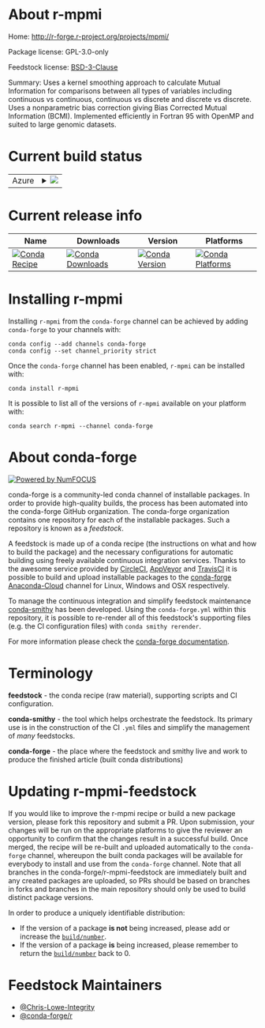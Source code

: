 About r-mpmi
============

Home: http://r-forge.r-project.org/projects/mpmi/

Package license: GPL-3.0-only

Feedstock license: [BSD-3-Clause](https://github.com/conda-forge/r-mpmi-feedstock/blob/master/LICENSE.txt)

Summary: Uses a kernel smoothing approach to calculate Mutual Information for comparisons between all types of variables including continuous vs continuous, continuous vs discrete and discrete vs discrete. Uses a nonparametric bias correction giving Bias Corrected Mutual Information (BCMI). Implemented efficiently in Fortran 95 with OpenMP and suited to large genomic datasets.  

Current build status
====================


<table>
    
  <tr>
    <td>Azure</td>
    <td>
      <details>
        <summary>
          <a href="https://dev.azure.com/conda-forge/feedstock-builds/_build/latest?definitionId=4251&branchName=master">
            <img src="https://dev.azure.com/conda-forge/feedstock-builds/_apis/build/status/r-mpmi-feedstock?branchName=master">
          </a>
        </summary>
        <table>
          <thead><tr><th>Variant</th><th>Status</th></tr></thead>
          <tbody><tr>
              <td>linux_64_r_base4.0</td>
              <td>
                <a href="https://dev.azure.com/conda-forge/feedstock-builds/_build/latest?definitionId=4251&branchName=master">
                  <img src="https://dev.azure.com/conda-forge/feedstock-builds/_apis/build/status/r-mpmi-feedstock?branchName=master&jobName=linux&configuration=linux_64_r_base4.0" alt="variant">
                </a>
              </td>
            </tr><tr>
              <td>linux_64_r_base4.1</td>
              <td>
                <a href="https://dev.azure.com/conda-forge/feedstock-builds/_build/latest?definitionId=4251&branchName=master">
                  <img src="https://dev.azure.com/conda-forge/feedstock-builds/_apis/build/status/r-mpmi-feedstock?branchName=master&jobName=linux&configuration=linux_64_r_base4.1" alt="variant">
                </a>
              </td>
            </tr><tr>
              <td>osx_64_r_base4.0</td>
              <td>
                <a href="https://dev.azure.com/conda-forge/feedstock-builds/_build/latest?definitionId=4251&branchName=master">
                  <img src="https://dev.azure.com/conda-forge/feedstock-builds/_apis/build/status/r-mpmi-feedstock?branchName=master&jobName=osx&configuration=osx_64_r_base4.0" alt="variant">
                </a>
              </td>
            </tr><tr>
              <td>osx_64_r_base4.1</td>
              <td>
                <a href="https://dev.azure.com/conda-forge/feedstock-builds/_build/latest?definitionId=4251&branchName=master">
                  <img src="https://dev.azure.com/conda-forge/feedstock-builds/_apis/build/status/r-mpmi-feedstock?branchName=master&jobName=osx&configuration=osx_64_r_base4.1" alt="variant">
                </a>
              </td>
            </tr>
          </tbody>
        </table>
      </details>
    </td>
  </tr>
</table>

Current release info
====================

| Name | Downloads | Version | Platforms |
| --- | --- | --- | --- |
| [![Conda Recipe](https://img.shields.io/badge/recipe-r--mpmi-green.svg)](https://anaconda.org/conda-forge/r-mpmi) | [![Conda Downloads](https://img.shields.io/conda/dn/conda-forge/r-mpmi.svg)](https://anaconda.org/conda-forge/r-mpmi) | [![Conda Version](https://img.shields.io/conda/vn/conda-forge/r-mpmi.svg)](https://anaconda.org/conda-forge/r-mpmi) | [![Conda Platforms](https://img.shields.io/conda/pn/conda-forge/r-mpmi.svg)](https://anaconda.org/conda-forge/r-mpmi) |

Installing r-mpmi
=================

Installing `r-mpmi` from the `conda-forge` channel can be achieved by adding `conda-forge` to your channels with:

```
conda config --add channels conda-forge
conda config --set channel_priority strict
```

Once the `conda-forge` channel has been enabled, `r-mpmi` can be installed with:

```
conda install r-mpmi
```

It is possible to list all of the versions of `r-mpmi` available on your platform with:

```
conda search r-mpmi --channel conda-forge
```


About conda-forge
=================

[![Powered by NumFOCUS](https://img.shields.io/badge/powered%20by-NumFOCUS-orange.svg?style=flat&colorA=E1523D&colorB=007D8A)](http://numfocus.org)

conda-forge is a community-led conda channel of installable packages.
In order to provide high-quality builds, the process has been automated into the
conda-forge GitHub organization. The conda-forge organization contains one repository
for each of the installable packages. Such a repository is known as a *feedstock*.

A feedstock is made up of a conda recipe (the instructions on what and how to build
the package) and the necessary configurations for automatic building using freely
available continuous integration services. Thanks to the awesome service provided by
[CircleCI](https://circleci.com/), [AppVeyor](https://www.appveyor.com/)
and [TravisCI](https://travis-ci.com/) it is possible to build and upload installable
packages to the [conda-forge](https://anaconda.org/conda-forge)
[Anaconda-Cloud](https://anaconda.org/) channel for Linux, Windows and OSX respectively.

To manage the continuous integration and simplify feedstock maintenance
[conda-smithy](https://github.com/conda-forge/conda-smithy) has been developed.
Using the ``conda-forge.yml`` within this repository, it is possible to re-render all of
this feedstock's supporting files (e.g. the CI configuration files) with ``conda smithy rerender``.

For more information please check the [conda-forge documentation](https://conda-forge.org/docs/).

Terminology
===========

**feedstock** - the conda recipe (raw material), supporting scripts and CI configuration.

**conda-smithy** - the tool which helps orchestrate the feedstock.
                   Its primary use is in the construction of the CI ``.yml`` files
                   and simplify the management of *many* feedstocks.

**conda-forge** - the place where the feedstock and smithy live and work to
                  produce the finished article (built conda distributions)


Updating r-mpmi-feedstock
=========================

If you would like to improve the r-mpmi recipe or build a new
package version, please fork this repository and submit a PR. Upon submission,
your changes will be run on the appropriate platforms to give the reviewer an
opportunity to confirm that the changes result in a successful build. Once
merged, the recipe will be re-built and uploaded automatically to the
`conda-forge` channel, whereupon the built conda packages will be available for
everybody to install and use from the `conda-forge` channel.
Note that all branches in the conda-forge/r-mpmi-feedstock are
immediately built and any created packages are uploaded, so PRs should be based
on branches in forks and branches in the main repository should only be used to
build distinct package versions.

In order to produce a uniquely identifiable distribution:
 * If the version of a package **is not** being increased, please add or increase
   the [``build/number``](https://docs.conda.io/projects/conda-build/en/latest/resources/define-metadata.html#build-number-and-string).
 * If the version of a package **is** being increased, please remember to return
   the [``build/number``](https://docs.conda.io/projects/conda-build/en/latest/resources/define-metadata.html#build-number-and-string)
   back to 0.

Feedstock Maintainers
=====================

* [@Chris-Lowe-Integrity](https://github.com/Chris-Lowe-Integrity/)
* [@conda-forge/r](https://github.com/conda-forge/r/)

